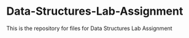 # Data-Structures-Lab-Assignment
This is the repository for files for Data Structures Lab Assignment
